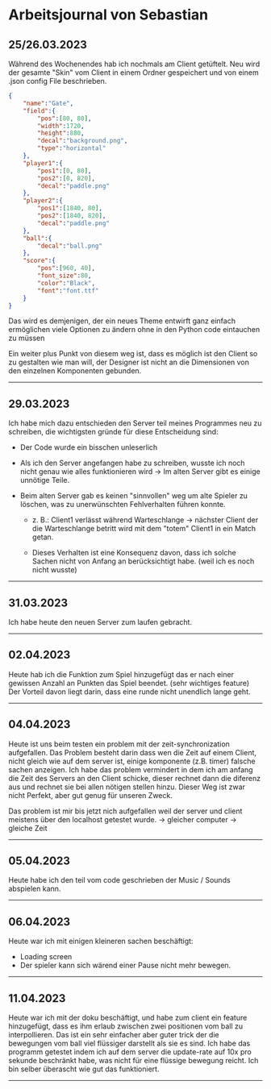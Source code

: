 # Arbeitsjournal von Sebastian
## 25/26.03.2023
Während des Wochenendes hab ich nochmals am Client getüftelt.
Neu wird der gesamte "Skin" vom Client in einem Ordner gespeichert und von einem .json config File beschrieben.
```json
{
    "name":"Gate",
    "field":{
        "pos":[80, 80],
        "width":1720,
        "height":880,
        "decal":"background.png",
        "type":"horizontal"
    },
    "player1":{
        "pos1":[0, 80],
        "pos2":[0, 820],
        "decal":"paddle.png"
    },
    "player2":{
        "pos1":[1840, 80],
        "pos2":[1840, 820],
        "decal":"paddle.png"
    },
    "ball":{
        "decal":"ball.png"
    },
    "score":{
        "pos":[960, 40],
        "font_size":80,
        "color":"Black",
        "font":"font.ttf"
    }
}
```

Das wird es demjenigen, der ein neues Theme entwirft ganz einfach ermöglichen viele Optionen zu ändern ohne in den Python code eintauchen zu müssen

Ein weiter plus Punkt von diesem weg ist, dass es möglich ist den Client so zu gestalten wie man will, der Designer ist nicht an die Dimensionen von den einzelnen Komponenten gebunden.

---
## 29.03.2023
Ich habe mich dazu entschieden den Server teil meines Programmes neu zu schreiben, die wichtigsten gründe für diese Entscheidung sind:
- Der Code wurde ein bisschen unleserlich

- Als ich den Server angefangen habe zu schreiben, wusste ich noch nicht genau wie alles funktionieren wird -> Im alten Server gibt es einige unnötige Teile.

- Beim alten Server gab es keinen "sinnvollen" weg um alte Spieler zu löschen, was zu unerwünschten Fehlverhalten führen konnte.

    - z. B.: Client1 verlässt während Warteschlange -> nächster Client der die Warteschlange betritt wird mit dem "totem" Client1 in ein Match getan.

    - Dieses Verhalten ist eine Konsequenz davon, dass ich solche Sachen nicht von Anfang an berücksichtigt habe. (weil ich es noch nicht wusste)

---
## 31.03.2023
Ich habe heute den neuen Server zum laufen gebracht.

---
## 02.04.2023
Heute hab ich die Funktion zum Spiel hinzugefügt das er nach einer gewissen Anzahl an Punkten das Spiel beendet. (sehr wichtiges feature) Der Vorteil davon liegt darin, dass eine runde nicht unendlich lange geht.

---
## 04.04.2023
Heute ist uns beim testen ein problem mit der zeit-synchronization aufgefallen. Das Problem besteht darin dass wen die Zeit auf einem Client, nicht gleich wie auf dem server ist, einige komponente (z.B. timer) falsche sachen anzeigen. Ich habe das problem vermindert in dem ich am anfang die Zeit des Servers an den Client schicke, dieser rechnet dann die diferenz aus und rechnet sie bei allen nötigen stellen hinzu. Dieser Weg ist zwar nicht Perfekt, aber gut genug für unseren Zweck.

Das problem ist mir bis jetzt nich aufgefallen weil der server und client meistens über den localhost getestet wurde. -> gleicher computer -> gleiche Zeit

---
## 05.04.2023
Heute habe ich den teil vom code geschrieben der Music / Sounds abspielen kann.

---
## 06.04.2023
Heute war ich mit einigen kleineren sachen beschäftigt:
- Loading screen
- Der spieler kann sich wärend einer Pause nicht mehr bewegen.

---
## 11.04.2023
Heute war ich mit der doku beschäftigt, und habe zum client ein feature hinzugefügt, dass es ihm erlaub zwischen zwei positionen vom ball zu interpollieren. Das ist ein sehr einfacher aber guter trick der die bewegungen vom ball viel flüssiger darstellt als sie es sind. Ich habe das programm getestet indem ich auf dem server die update-rate auf 10x pro sekunde beschränkt habe, was nicht für eine flüssige bewegung reicht. Ich bin selber überascht wie gut das funktioniert.

---
